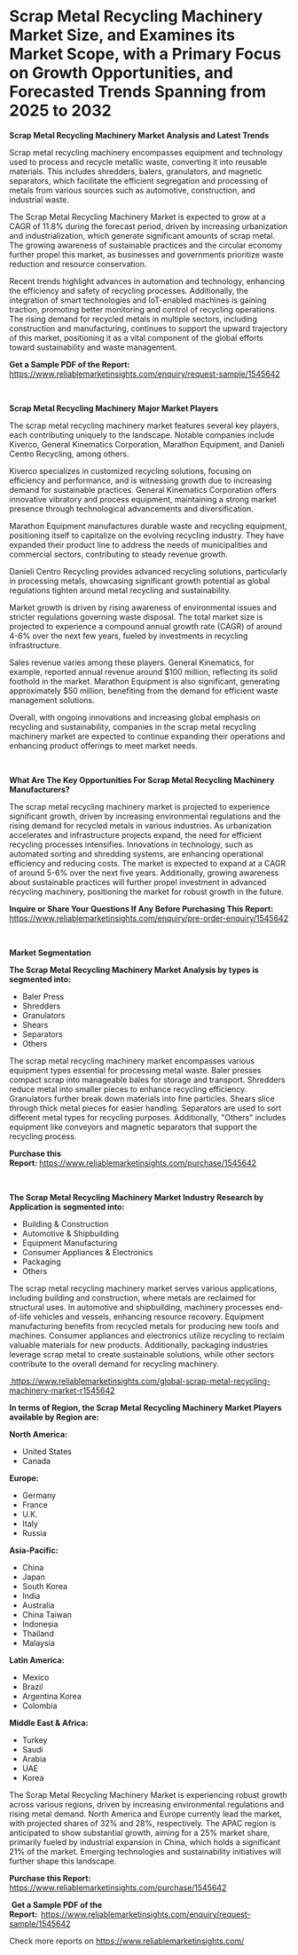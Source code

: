 <p><h1>Scrap Metal Recycling Machinery Market Size, and Examines its Market Scope, with a Primary Focus on Growth Opportunities, and Forecasted Trends Spanning from 2025 to 2032</h1></p><p><strong>Scrap Metal Recycling Machinery Market Analysis and Latest Trends</strong></p>
<p><p>Scrap metal recycling machinery encompasses equipment and technology used to process and recycle metallic waste, converting it into reusable materials. This includes shredders, balers, granulators, and magnetic separators, which facilitate the efficient segregation and processing of metals from various sources such as automotive, construction, and industrial waste. </p><p>The Scrap Metal Recycling Machinery Market is expected to grow at a CAGR of 11.8% during the forecast period, driven by increasing urbanization and industrialization, which generate significant amounts of scrap metal. The growing awareness of sustainable practices and the circular economy further propel this market, as businesses and governments prioritize waste reduction and resource conservation. </p><p>Recent trends highlight advances in automation and technology, enhancing the efficiency and safety of recycling processes. Additionally, the integration of smart technologies and IoT-enabled machines is gaining traction, promoting better monitoring and control of recycling operations. The rising demand for recycled metals in multiple sectors, including construction and manufacturing, continues to support the upward trajectory of this market, positioning it as a vital component of the global efforts toward sustainability and waste management.</p></p>
<p><strong>Get a Sample PDF of the Report:&nbsp;</strong> <a href="https://www.reliablemarketinsights.com/enquiry/request-sample/1545642?utm_campaign=1894&utm_medium=2&utm_source=Github&utm_content=ia&utm_term=17022025&utm_id=scrap-metal-recycling-machinery">https://www.reliablemarketinsights.com/enquiry/request-sample/1545642</a></p>
<p>&nbsp;</p>
<p><strong>Scrap Metal Recycling Machinery Major Market Players</strong></p>
<p><p>The scrap metal recycling machinery market features several key players, each contributing uniquely to the landscape. Notable companies include Kiverco, General Kinematics Corporation, Marathon Equipment, and Danieli Centro Recycling, among others. </p><p>Kiverco specializes in customized recycling solutions, focusing on efficiency and performance, and is witnessing growth due to increasing demand for sustainable practices. General Kinematics Corporation offers innovative vibratory and process equipment, maintaining a strong market presence through technological advancements and diversification.</p><p>Marathon Equipment manufactures durable waste and recycling equipment, positioning itself to capitalize on the evolving recycling industry. They have expanded their product line to address the needs of municipalities and commercial sectors, contributing to steady revenue growth.</p><p>Danieli Centro Recycling provides advanced recycling solutions, particularly in processing metals, showcasing significant growth potential as global regulations tighten around metal recycling and sustainability.</p><p>Market growth is driven by rising awareness of environmental issues and stricter regulations governing waste disposal. The total market size is projected to experience a compound annual growth rate (CAGR) of around 4-6% over the next few years, fueled by investments in recycling infrastructure.</p><p>Sales revenue varies among these players. General Kinematics, for example, reported annual revenue around $100 million, reflecting its solid foothold in the market. Marathon Equipment is also significant, generating approximately $50 million, benefiting from the demand for efficient waste management solutions.</p><p>Overall, with ongoing innovations and increasing global emphasis on recycling and sustainability, companies in the scrap metal recycling machinery market are expected to continue expanding their operations and enhancing product offerings to meet market needs.</p></p>
<p>&nbsp;</p>
<p><strong>What Are The Key Opportunities For Scrap Metal Recycling Machinery Manufacturers?</strong></p>
<p><p>The scrap metal recycling machinery market is projected to experience significant growth, driven by increasing environmental regulations and the rising demand for recycled metals in various industries. As urbanization accelerates and infrastructure projects expand, the need for efficient recycling processes intensifies. Innovations in technology, such as automated sorting and shredding systems, are enhancing operational efficiency and reducing costs. The market is expected to expand at a CAGR of around 5-6% over the next five years. Additionally, growing awareness about sustainable practices will further propel investment in advanced recycling machinery, positioning the market for robust growth in the future.</p></p>
<p><strong>Inquire or Share Your Questions If Any Before Purchasing This Report:</strong> <a href="https://www.reliablemarketinsights.com/enquiry/pre-order-enquiry/1545642?utm_campaign=1894&utm_medium=2&utm_source=Github&utm_content=ia&utm_term=17022025&utm_id=scrap-metal-recycling-machinery">https://www.reliablemarketinsights.com/enquiry/pre-order-enquiry/1545642</a></p>
<p>&nbsp;</p>
<p><strong>Market Segmentation</strong></p>
<p><strong>The Scrap Metal Recycling Machinery Market Analysis by types is segmented into:</strong></p>
<p><ul><li>Baler Press</li><li>Shredders</li><li>Granulators</li><li>Shears</li><li>Separators</li><li>Others</li></ul></p>
<p><p>The scrap metal recycling machinery market encompasses various equipment types essential for processing metal waste. Baler presses compact scrap into manageable bales for storage and transport. Shredders reduce metal into smaller pieces to enhance recycling efficiency. Granulators further break down materials into fine particles. Shears slice through thick metal pieces for easier handling. Separators are used to sort different metal types for recycling purposes. Additionally, "Others" includes equipment like conveyors and magnetic separators that support the recycling process.</p></p>
<p><strong>Purchase this Report:&nbsp;</strong><a href="https://www.reliablemarketinsights.com/purchase/1545642?utm_campaign=1894&utm_medium=2&utm_source=Github&utm_content=ia&utm_term=17022025&utm_id=scrap-metal-recycling-machinery">https://www.reliablemarketinsights.com/purchase/1545642</a></p>
<p>&nbsp;</p>
<p><strong>The Scrap Metal Recycling Machinery Market Industry Research by Application is segmented into:</strong></p>
<p><ul><li>Building & Construction</li><li>Automotive & Shipbuilding</li><li>Equipment Manufacturing</li><li>Consumer Appliances & Electronics</li><li>Packaging</li><li>Others</li></ul></p>
<p><p>The scrap metal recycling machinery market serves various applications, including building and construction, where metals are reclaimed for structural uses. In automotive and shipbuilding, machinery processes end-of-life vehicles and vessels, enhancing resource recovery. Equipment manufacturing benefits from recycled metals for producing new tools and machines. Consumer appliances and electronics utilize recycling to reclaim valuable materials for new products. Additionally, packaging industries leverage scrap metal to create sustainable solutions, while other sectors contribute to the overall demand for recycling machinery.</p></p>
<p><a href="https://www.reliablemarketinsights.com/global-scrap-metal-recycling-machinery-market-r1545642?utm_campaign=1894&utm_medium=2&utm_source=Github&utm_content=ia&utm_term=17022025&utm_id=scrap-metal-recycling-machinery">&nbsp;https://www.reliablemarketinsights.com/global-scrap-metal-recycling-machinery-market-r1545642</a></p>
<p><strong>In terms of Region, the Scrap Metal Recycling Machinery Market Players available by Region are:</strong></p>
<p>
    <p> <strong> North America: </strong>
        <ul>
            <li>United States</li>
            <li>Canada</li>
        </ul>
        </p> 
    <p> <strong> Europe: </strong>
        <ul>
            <li>Germany</li>
            <li>France</li>
            <li>U.K.</li>
            <li>Italy</li>
            <li>Russia</li>
        </ul>
        </p> 
    <p> <strong> Asia-Pacific: </strong>
        <ul>
            <li>China</li>
            <li>Japan</li>
            <li>South Korea</li>
            <li>India</li>
            <li>Australia</li>
            <li>China Taiwan</li>
            <li>Indonesia</li>
            <li>Thailand</li>
            <li>Malaysia</li>
        </ul>
        </p> 
    <p> <strong> Latin America: </strong>
        <ul>
            <li>Mexico</li>
            <li>Brazil</li>
            <li>Argentina Korea</li>
            <li>Colombia</li>
        </ul>
        </p> 
    <p> <strong> Middle East & Africa: </strong>
        <ul>
            <li>Turkey</li>
            <li>Saudi</li>
            <li>Arabia</li>
            <li>UAE</li>
            <li>Korea</li>
        </ul>
    </p>
    </p>
<p><p>The Scrap Metal Recycling Machinery Market is experiencing robust growth across various regions, driven by increasing environmental regulations and rising metal demand. North America and Europe currently lead the market, with projected shares of 32% and 28%, respectively. The APAC region is anticipated to show substantial growth, aiming for a 25% market share, primarily fueled by industrial expansion in China, which holds a significant 21% of the market. Emerging technologies and sustainability initiatives will further shape this landscape.</p></p>
<p><strong>Purchase this Report: </strong><a href="https://www.reliablemarketinsights.com/purchase/1545642?utm_campaign=1894&utm_medium=2&utm_source=Github&utm_content=ia&utm_term=17022025&utm_id=scrap-metal-recycling-machinery">https://www.reliablemarketinsights.com/purchase/1545642</a></p>
<p>&nbsp;<strong>Get a Sample PDF of the Report:&nbsp;&nbsp;</strong><a href="https://www.reliablemarketinsights.com/enquiry/request-sample/1545642?utm_campaign=1894&utm_medium=2&utm_source=Github&utm_content=ia&utm_term=17022025&utm_id=scrap-metal-recycling-machinery">https://www.reliablemarketinsights.com/enquiry/request-sample/1545642</a></p>
<p><strong></strong></p>
<p>Check more reports on <a href="https://www.reliablemarketinsights.com/?utm_campaign=1894&utm_medium=2&utm_source=Github&utm_content=ia&utm_term=17022025&utm_id=scrap-metal-recycling-machinery">https://www.reliablemarketinsights.com/</a></p>